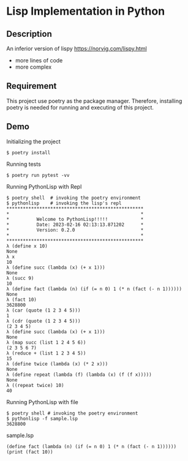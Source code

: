 # Lisp Implementation in Python
## Description
An inferior version of lispy https://norvig.com/lispy.html
* more lines of code
* more complex
## Requirement
This project use poetry as the package manager. Therefore, installing poetry is needed for running and executing of this project.

## Demo
Initializing the project
```
$ poetry install
```
Running tests
```
$ poetry run pytest -vv
```

Running PythonLisp with Repl
```
$ poetry shell  # invoking the poetry environment
$ pythonlisp    # invoking the lisp's repl
**************************************************
*                                                *
*          Welcome to PythonLisp!!!!!            *
*          Date: 2023-02-16 02:13:13.871202      *
*          Version: 0.2.0                        *
*                                                *
**************************************************
λ (define x 10)
None
λ x
10
λ (define succ (lambda (x) (+ x 1)))
None
λ (succ 9)
10
λ (define fact (lambda (n) (if (= n 0) 1 (* n (fact (- n 1))))))
None
λ (fact 10)
3628800
λ (car (quote (1 2 3 4 5)))
1
λ (cdr (quote (1 2 3 4 5)))
(2 3 4 5)
λ (define succ (lambda (x) (+ x 1)))
None
λ (map succ (list 1 2 4 5 6))
(2 3 5 6 7)
λ (reduce + (list 1 2 3 4 5))
15
λ (define twice (lambda (x) (* 2 x)))
None
λ (define repeat (lambda (f) (lambda (x) (f (f x)))))
None
λ ((repeat twice) 10)
40
```

Running PythonLisp with file

```
$ poetry shell # invoking the poetry environment
$ pythonlisp -f sample.lsp
3628800
```
sample.lsp
```
(define fact (lambda (n) (if (= n 0) 1 (* n (fact (- n 1))))))
(print (fact 10))
```